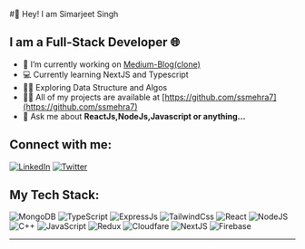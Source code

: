
#👋 Hey! I am Simarjeet Singh
## I am a Full-Stack Developer 🌐

- 🔭 I’m currently working on [Medium-Blog(clone)](https://medium-blog-git-main-ssmehra7s-projects.vercel.app/)
- 💻 Currently learning NextJS and Typescript
- 🧑‍💼 Exploring Data Structure and Algos
-  👨‍💻 All of my projects are available at [https://github.com/ssmehra7](https://github.com/ssmehra7)
-  💬 Ask me about **ReactJs,NodeJs,Javascript or anything...**




## Connect with me:
[![LinkedIn](https://img.shields.io/badge/LinkedIn-%230077B5.svg?logo=linkedin&logoColor=white)](https://linkedin.com/in/simarjeetsm11)
[![Twitter](https://img.shields.io/badge/Twitter-%231DA1F2.svg?logo=Twitter&logoColor=white)](https://twitter.com/simarjeet_sm) 



## My Tech Stack:
![MongoDB](https://img.shields.io/badge/MongoDB-%234ea94b.svg?style=for-the-badge&logo=mongodb&logoColor=white) ![TypeScript](https://img.shields.io/badge/TypeScript-007ACC?style=for-the-badge&logo=typescript&logoColor=white) ![ExpressJs](https://img.shields.io/badge/Express.js-404D59?style=for-the-badge) ![TailwindCss](https://img.shields.io/badge/Tailwind_CSS-38B2AC?style=for-the-badge&logo=tailwind-css&logoColor=white) ![React](https://img.shields.io/badge/react-%2320232a.svg?style=for-the-badge&logo=react&logoColor=%2361DAFB) ![NodeJS](https://img.shields.io/badge/Node.js-43853D?style=for-the-badge&logo=node.js&logoColor=white) ![C++](https://img.shields.io/badge/c++-%2300599C.svg?style=for-the-badge&logo=c%2B%2B&logoColor=white) ![JavaScript](https://img.shields.io/badge/javascript-%23323330.svg?style=for-the-badge&logo=javascript&logoColor=%23F7DF1E) ![Redux](https://img.shields.io/badge/redux-%23593d88.svg?style=for-the-badge&logo=redux&logoColor=white) ![Cloudfare](https://img.shields.io/badge/Cloudflare-F38020?style=for-the-badge&logo=Cloudflare&logoColor=white)  ![NextJS](https://img.shields.io/badge/Next.js-000?logo=nextdotjs&logoColor=fff&style=for-the-badge) ![Firebase](https://img.shields.io/badge/Firebase-039BE5?style=for-the-badge&logo=Firebase&logoColor=white) 


---
